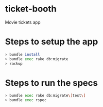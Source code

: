 # ticket-booth
Movie tickets app

# Steps to setup the app
```bash
> bundle install
> bundle exec rake db:migrate
> rackup
```

# Steps to run the specs
```bash
> bundle exec rake db:migrate\[test\]
> bundle exec rspec
```
